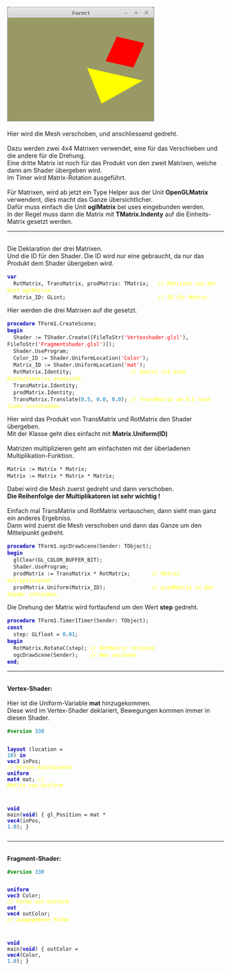 <img src="image.png" alt="Selfhtml"><br><br>
Hier wird die Mesh verschoben, und anschliessend gedreht.<br>
<br>
Dazu werden zwei 4x4 Matrixen verwendet, eine für das Verschieben und die andere für die Drehung.<br>
Eine dritte Matrix ist noch für das Produkt von den zweit Matrixen, welche dann am Shader übergeben wird.<br>
Im Timer wird Matrix-Rotation ausgeführt.<br>
<br>
Für Matrixen, wird ab jetzt ein Type Helper aus der Unit <b>OpenGLMatrix</b> verwendent, dies macht das Ganze übersichtlicher.<br>
Dafür muss einfach die Unit <b>oglMatrix</b> bei uses eingebunden werden.<br>
In der Regel muss dann die Matrix mit <b>TMatrix.Indenty</b> auf die Einheits-Matrix gesetzt werden.<br>
<hr><br>
Die Deklaration der drei Matrixen.<br>
Und die ID für den Shader. Die ID wird nur eine gebraucht, da nur das Produkt dem Shader übergeben wird.<br>
<pre><code><b><font color="0000BB">var</font></b>
  RotMatrix, TransMatrix, prodMatrix: TMatrix;   <i><font color="#FFFF00">// Matrizen von der Unit oglMatrix.</font></i>
  Matrix_ID: GLint;                              <i><font color="#FFFF00">// ID für Matrix.</font></i></pre></code>
Hier werden die drei Matrixen auf die gesetzt.<br>
<pre><code><b><font color="0000BB">procedure</font></b> TForm1.CreateScene;
<b><font color="0000BB">begin</font></b>
  Shader := TShader.Create([FileToStr(<font color="#FF0000">'Vertexshader.glsl'</font>), FileToStr(<font color="#FF0000">'Fragmentshader.glsl'</font>)]);
  Shader.UseProgram;
  Color_ID := Shader.UniformLocation(<font color="#FF0000">'Color'</font>);
  Matrix_ID := Shader.UniformLocation(<font color="#FF0000">'mat'</font>);
  RotMatrix.Identity;                   <i><font color="#FFFF00">// Zuerst ist eine Einheitsmatrix erwünscht.</font></i>
  TransMatrix.Identity;
  prodMatrix.Identity;
  TransMatrix.Translate(<font color="#0077BB">0</font>.<font color="#0077BB">5</font>, <font color="#0077BB">0</font>.<font color="#0077BB">0</font>, <font color="#0077BB">0</font>.<font color="#0077BB">0</font>); <i><font color="#FFFF00">// TransMatrix um 0.5 nach links verschieben.</font></i></pre></code>
Hier wird das Produkt von TransMatrix und RotMatrix den Shader übergeben.<br>
Mit der Klasse geht dies einfacht mit <b>Matrix.Uniform(ID)</b><br>
<br>
Matrizen multiplizieren geht am einfachsten mit der überladenen Multiplikation-Funktion.<br>
<pre><code>Matrix := Matrix * Matrix;
Matrix := Matrix * Matrix * Matrix;</pre></code>
Dabei wird die Mesh zuerst gedreht und dann verschoben.<br>
<b>Die Reihenfolge der Multiplikatoren ist sehr wichtig !</b><br>
<br>
Einfach mal TransMatrix und RotMatrix vertauschen, dann sieht man ganz ein anderes Ergebniss.<br>
Dann wird zuerst die Mesh verschoben und dann das Ganze um den Mittelpunkt gedreht.<br>
<pre><code><b><font color="0000BB">procedure</font></b> TForm1.ogcDrawScene(Sender: TObject);
<b><font color="0000BB">begin</font></b>
  glClear(GL_COLOR_BUFFER_BIT);
  Shader.UseProgram;
  prodMatrix := TransMatrix * RotMatrix;       <i><font color="#FFFF00">// Matrix multiplizieren.</font></i>
  prodMatrix.Uniform(Matrix_ID);               <i><font color="#FFFF00">// prodMatrix in den Shader schreiben.</font></i></pre></code>
Die Drehung der Matrix wird fortlaufend um den Wert <b>step</b> gedreht.<br>
<pre><code><b><font color="0000BB">procedure</font></b> TForm1.Timer1Timer(Sender: TObject);
<b><font color="0000BB">const</font></b>
  step: GLfloat = <font color="#0077BB">0</font>.<font color="#0077BB">01</font>;
<b><font color="0000BB">begin</font></b>
  RotMatrix.RotateC(step); <i><font color="#FFFF00">// RotMatrix rotieren</font></i>
  ogcDrawScene(Sender);    <i><font color="#FFFF00">// Neu zeichnen</font></i>
<b><font color="0000BB">end</font></b>;</pre></code>
<hr><br>
<b>Vertex-Shader:</b><br>
<br>
Hier ist die Uniform-Variable <b>mat</b> hinzugekommen.<br>
Diese wird im Vertex-Shader deklariert, Bewegungen kommen immer in diesen Shader.<br>
<pre><code><b><font color="#008800">#version</font></b> <font color="#0077BB">330</font>

<b><font color="0000BB">layout</font></b> (location = <font color="#0077BB">10</font>) <b><font color="0000BB">in</font></b> <b><font color="0000BB">vec3</font></b> inPos; <i><font color="#FFFF00">// Vertex-Koordinaten</font></i>
<b><font color="0000BB">uniform</font></b> <b><font color="0000BB">mat4</font></b> mat;                     <i><font color="#FFFF00">// Matrix von Uniform</font></i>

<b><font color="0000BB">void</font></b> main(<b><font color="0000BB">void</font></b>)
{
  gl_Position = mat * <b><font color="0000BB">vec4</font></b>(inPos, <font color="#0077BB">1</font>.<font color="#0077BB">0</font>);
}
</pre></code>
<hr><br>
<b>Fragment-Shader:</b><br>
<pre><code><b><font color="#008800">#version</font></b> <font color="#0077BB">330</font>

<b><font color="0000BB">uniform</font></b> <b><font color="0000BB">vec3</font></b> Color;  <i><font color="#FFFF00">// Farbe von Uniform</font></i>
<b><font color="0000BB">out</font></b> <b><font color="0000BB">vec4</font></b> outColor;   <i><font color="#FFFF00">// ausgegebene Farbe</font></i>

<b><font color="0000BB">void</font></b> main(<b><font color="0000BB">void</font></b>)
{
  outColor = <b><font color="0000BB">vec4</font></b>(Color, <font color="#0077BB">1</font>.<font color="#0077BB">0</font>);
}
</pre></code>

